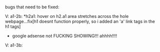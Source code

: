 bugs that need to be fixed:

V: a1-2b:
*h2a1: hover on h2.a1 area stretches across the hole webpage...fix[h1 doesnt function properly, so i added an 'a' link tags in the h1 tags]
* google adsense not FUCKING SHOWING!!! ahhhh!!!!

V: a1-3b: